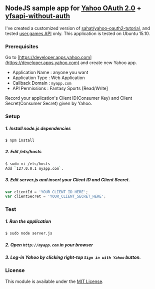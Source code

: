 ## NodeJS sample app for [Yahoo OAuth 2.0](https://developer.yahoo.com/oauth2/guide) + [yfsapi-without-auth](https://github.com/githubsmilo/yfsapi-without-auth)

I've created a customized version of [sahat/yahoo-oauth2-tutorial](https://github.com/sahat/yahoo-oauth2-tutorial/), and tested [user.games API](http://yfantasysandbox.herokuapp.com/resource/user/games) only. This application is tested on Ubuntu 15.10.

### Prerequisites

Go to [https://developer.apps.yahoo.com](https://developer.apps.yahoo.com) and create new Yahoo app.
* Application Name : anyone you want
* Application Type : Web Application
* Callback Domain : `myapp.com`
* API Permissions : Fantasy Sports [Read/Write]

Record your application's Client ID(Consumer Key) and Client Secret(Consumer Secret) given by Yahoo.

### Setup

##### 1. Install node.js dependencies
```bash
$ npm install
```

##### 2. Edit /ets/hosts
```bash
$ sudo vi /ets/hosts
Add `127.0.0.1 myapp.com`.
```

##### 3. Edit server.js and insert your Client ID and Client Secret.
```javascript
var clientId = 'YOUR_CLIENT_ID_HERE';
var clientSecret = 'YOUR_CLIENT_SECRET_HERE';
```

### Test

##### 1. Run the application
```bash
$ sudo node server.js
```

##### 2. Open `http://myapp.com` in your browser

##### 3. Log-in Yahoo by clicking right-top `Sign in with Yahoo` button.

### License

This module is available under the [MIT License](http://opensource.org/licenses/MIT).


